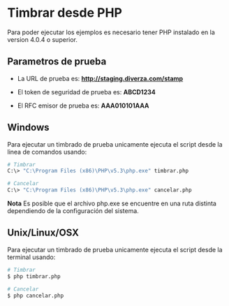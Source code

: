 # Timbrar desde PHP

Para poder ejecutar los ejemplos es necesario tener PHP instalado en la version 4.0.4 o superior.

## Parametros de prueba

- La URL de prueba es: **http://staging.diverza.com/stamp**

- El token de seguridad de prueba es: **ABCD1234**

- El RFC emisor de prueba es: **AAA010101AAA**

## Windows
Para ejecutar un timbrado de prueba unicamente ejecuta el script desde la linea de comandos usando:

```sh
# Timbrar
C:\> "C:\Program Files (x86)\PHP\v5.3\php.exe" timbrar.php

# Cancelar
C:\> "C:\Program Files (x86)\PHP\v5.3\php.exe" cancelar.php
```

**Nota** Es posible que el archivo php.exe se encuentre en una ruta distinta dependiendo de la configuración del sistema.

## Unix/Linux/OSX
Para ejecutar un timbrado de prueba unicamente ejecuta el script desde la terminal usando:

```sh
# Timbrar
$ php timbrar.php

# Cancelar
$ php cancelar.php
```